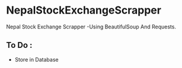 # NepalStockExchangeScrapper
Nepal Stock Exchange Scrapper
-Using BeautifulSoup And Requests.

## To Do :
- Store in Database

